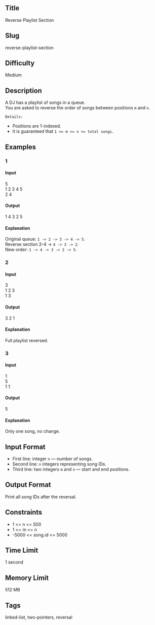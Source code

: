 ## Title
Reverse Playlist Section

## Slug
reverse-playlist-section

## Difficulty
Medium

## Description

A DJ has a playlist of songs in a queue.  
You are asked to reverse the order of songs between positions `m` and `n`.

`Details:`  
* Positions are 1-indexed.  
* It is guaranteed that `1 <= m <= n <= total songs`.

## Examples

### 1
#### Input
5  
1 2 3 4 5  
2 4  

#### Output
1 4 3 2 5  

#### Explanation
Original queue: `1 -> 2 -> 3 -> 4 -> 5`.  
Reverse section 2–4 → `4 -> 3 -> 2`.  
New order: `1 -> 4 -> 3 -> 2 -> 5`.

### 2
#### Input
3  
1 2 3  
1 3  

#### Output
3 2 1  

#### Explanation
Full playlist reversed.

### 3
#### Input
1  
5  
1 1  

#### Output
5  

#### Explanation
Only one song, no change.

## Input Format
- First line: integer `n` — number of songs.  
- Second line: `n` integers representing song IDs.  
- Third line: two integers `m` and `n` — start and end positions.

## Output Format
Print all song IDs after the reversal.

## Constraints
- 1 <= n <= 500  
- 1 <= m <= n  
- -5000 <= song.id <= 5000  

## Time Limit
1 second  

## Memory Limit
512 MB  

## Tags
linked-list, two-pointers, reversal

